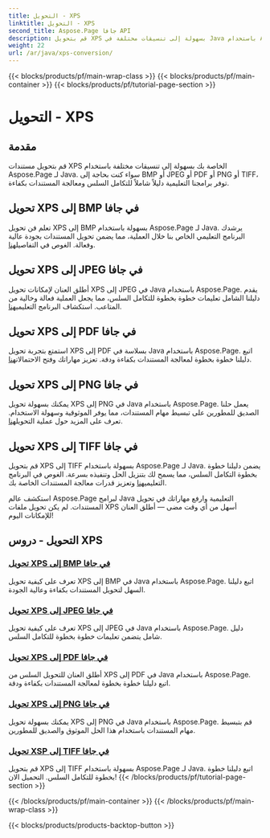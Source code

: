 ```yaml
---
title: التحويل - XPS
linktitle: التحويل - XPS
second_title: Aspose.Page جافا API
description: قم بتحويل XPS بسهولة إلى تنسيقات مختلفة في Java باستخدام Aspose.Page. قم بتحسين معالجة المستندات من خلال أدلتنا خطوة بخطوة للحصول على تحويل دقيق وفعال.
weight: 22
url: /ar/java/xps-conversion/
---
```


{{< blocks/products/pf/main-wrap-class >}}
{{< blocks/products/pf/main-container >}}
{{< blocks/products/pf/tutorial-page-section >}}

# التحويل - XPS


## مقدمة

قم بتحويل مستندات XPS الخاصة بك بسهولة إلى تنسيقات مختلفة باستخدام Aspose.Page لـ Java. سواء كنت بحاجة إلى BMP أو JPEG أو PDF أو PNG أو TIFF، توفر برامجنا التعليمية دليلاً شاملاً للتكامل السلس ومعالجة المستندات بكفاءة.

## تحويل XPS إلى BMP في جافا

 تعلم فن تحويل XPS إلى BMP بسهولة باستخدام Aspose.Page لـ Java. يرشدك البرنامج التعليمي الخاص بنا خلال العملية، مما يضمن تحويل المستندات بجودة عالية وفعالة. الغوص في التفاصيل[هنا](./to-bmp/).

## تحويل XPS إلى JPEG في جافا

أطلق العنان لإمكانات تحويل XPS إلى JPEG في Java باستخدام Aspose.Page. يقدم دليلنا الشامل تعليمات خطوة بخطوة للتكامل السلس، مما يجعل العملية فعالة وخالية من المتاعب. استكشاف البرنامج التعليمي[هنا](./to-jpeg/).

## تحويل XPS إلى PDF في جافا

 استمتع بتجربة تحويل XPS إلى PDF بسلاسة في Java باستخدام Aspose.Page. اتبع دليلنا خطوة بخطوة لمعالجة المستندات بكفاءة ودقة. تعزيز مهاراتك وفتح الاحتمالات[هنا](./to-pdf/).

## تحويل XPS إلى PNG في جافا

 يمكنك بسهولة تحويل XPS إلى PNG في Java باستخدام Aspose.Page. يعمل حلنا الصديق للمطورين على تبسيط مهام المستندات، مما يوفر الموثوقية وسهولة الاستخدام. تعرف على المزيد حول عملية التحويل[هنا](./to-png/).

## تحويل XPS إلى TIFF في جافا

 قم بتحويل XPS إلى TIFF بسهولة باستخدام Aspose.Page لـ Java. يضمن دليلنا خطوة بخطوة التكامل السلس، مما يسمح لك بتنزيل الحل وتنفيذه بسرعة. الغوص في البرنامج التعليمي[هنا](./to-tiff/) وتعزيز قدرات معالجة المستندات الخاصة بك.

استكشف عالم Aspose.Page لبرامج Java التعليمية وارفع مهاراتك في تحويل المستندات. لم يكن تحويل ملفات XPS أسهل من أي وقت مضى — أطلق العنان للإمكانات اليوم!
## التحويل - دروس XPS
### [تحويل XPS إلى BMP في جافا](./to-bmp/)
تعرف على كيفية تحويل XPS إلى BMP في Java باستخدام Aspose.Page. اتبع دليلنا السهل لتحويل المستندات بكفاءة وعالية الجودة.
### [تحويل XPS إلى JPEG في جافا](./to-jpeg/)
تعرف على كيفية تحويل XPS إلى JPEG في Java باستخدام Aspose.Page. دليل شامل يتضمن تعليمات خطوة بخطوة للتكامل السلس.
### [تحويل XPS إلى PDF في جافا](./to-pdf/)
أطلق العنان للتحويل السلس من XPS إلى PDF في Java باستخدام Aspose.Page. اتبع دليلنا خطوة بخطوة لمعالجة المستندات بكفاءة ودقة.
### [تحويل XPS إلى PNG في جافا](./to-png/)
يمكنك بسهولة تحويل XPS إلى PNG في Java باستخدام Aspose.Page. قم بتبسيط مهام المستندات باستخدام هذا الحل الموثوق والصديق للمطورين.
### [تحويل XSP إلى TIFF في جافا](./to-tiff/)
قم بتحويل XPS إلى TIFF بسهولة باستخدام Aspose.Page لـ Java. اتبع دليلنا خطوة بخطوة للتكامل السلس. التحميل الان!
{{< /blocks/products/pf/tutorial-page-section >}}

{{< /blocks/products/pf/main-container >}}
{{< /blocks/products/pf/main-wrap-class >}}

{{< blocks/products/products-backtop-button >}}
